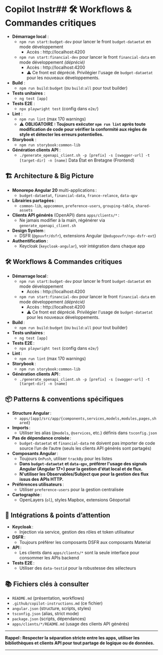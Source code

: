 # Copilot Instr## 🛠️ Workflows & Commandes critiques

- **Démarrage local** :  
  - `npm run start:budget-dev` pour lancer le front `budget-dataetat` en mode développement
    - Accès : http://localhost:4200
  - `npm run start:financial-dev` pour lancer le front `financial-data` en mode développement _(déprécié)_
    - Accès : http://localhost:4200
    - ⚠️ Ce front est déprécié. Privilégier l'usage de `budget-dataetat` pour les nouveaux développements.
- **Build** :  
  - `npm run build:budget` (ou `build:all` pour tout builder)
- **Tests unitaires** :  
  - `ng test [app]`
- **Tests E2E** :  
  - `npx playwright test` (config dans `e2e/`)
- **Lint** :  
  - `npm run lint` (max 170 warnings)
  - ⚠️ **OBLIGATOIRE : Toujours exécuter `npm run lint` après toute modification de code pour vérifier la conformité aux règles de style et détecter les erreurs potentielles.**
- **Storybook** :  
  - `npm run storybook:common-lib`
- **Génération clients API** :  
  - `./generate_openapi_client.sh -p [prefix] -s [swagger-url] -t [target-dir] -n [name]` Data État en Bretagne (Frontend)

## 🏗️ Architecture & Big Picture

- **Monorepo Angular 20** multi-applications :  
  - `budget-dataetat`, `financial-data`, `france-relance`, `data-qpv`
- **Librairies partagées** :  
  - `common-lib`, `appcommon`, `preference-users`, `grouping-table`, `shared-assets`
- **Clients API générés** (OpenAPI) dans `apps/clients/*` :  
  - Ne jamais modifier à la main, régénérer via `generate_openapi_client.sh`
- **Design System** :  
  - DSFR (`@gouvfr/dsfr`), extensions Angular (`@edugouvfr/ngx-dsfr-ext`)
- **Authentification** :  
  - Keycloak (`keycloak-angular`), voir intégration dans chaque app

## 🛠️ Workflows & Commandes critiques

- **Démarrage local** :  
  - `npm run start:budget-dev` pour lancer le front `budget-dataetat` en mode développement
    - Accès : http://localhost:4200
  - `npm run start:financial-dev` pour lancer le front `financial-data` en mode développement _(déprécié)_
    - Accès : http://localhost:4200
    - ⚠️ Ce front est déprécié. Privilégier l'usage de `budget-dataetat` pour les nouveaux développements.
- **Build** :  
  - `npm run build:budget` (ou `build:all` pour tout builder)
- **Tests unitaires** :  
  - `ng test [app]`
- **Tests E2E** :  
  - `npx playwright test` (config dans `e2e/`)
- **Lint** :  
  - `npm run lint` (max 170 warnings)
- **Storybook** :  
  - `npm run storybook:common-lib`
- **Génération clients API** :  
  - `./generate_openapi_client.sh -p [prefix] -s [swagger-url] -t [target-dir] -n [name]`

## 📦 Patterns & conventions spécifiques

- **Structure Angular** :  
  - `apps/[app]/src/app/{components,services,models,modules,pages,shared}`
- **Imports** :  
  - Utiliser les alias (`@models`, `@services`, etc.) définis dans `tsconfig.json`
- **Pas de dépendance croisée** :  
  - `budget-dataetat` et `financial-data` ne doivent pas importer de code source l’un de l’autre (seuls les clients API générés sont partagés)
- **Composants Angular** :  
  - Toujours `OnPush`, utiliser `trackBy` pour les listes
  - **Dans `budget-dataetat` et `data-qpv`, préférer l'usage des signals Angular (Angular 17+) pour la gestion d'état local et de flux.**
  - **N'utiliser les Observables/Subject que pour la gestion des flux issus des APIs HTTP.**
- **Préférences utilisateurs** :  
  - Utiliser `preference-users` pour la gestion centralisée
- **Cartographie** :  
  - OpenLayers (`ol`), styles Mapbox, extensions Géoportail

## 🔗 Intégrations & points d’attention

- **Keycloak** :  
  - Injection via service, gestion des rôles et token utilisateur
- **DSFR** :  
  - Toujours préférer les composants DSFR aux composants Material
- **API** :  
  - Les clients dans `apps/clients/*` sont la seule interface pour consommer les APIs backend
- **Tests E2E** :  
  - Utiliser des `data-testid` pour la robustesse des sélecteurs

## 📚 Fichiers clés à consulter

- `README.md` (présentation, workflows)
- `.github/copilot-instructions.md` (ce fichier)
- `angular.json` (structure, scripts, styles)
- `tsconfig.json` (alias, strict mode)
- `package.json` (scripts, dépendances)
- `apps/clients/*/README.md` (usage des clients API générés)

---

**Rappel : Respecter la séparation stricte entre les apps, utiliser les bibliothèques et clients API pour tout partage de logique ou de données.**

---

